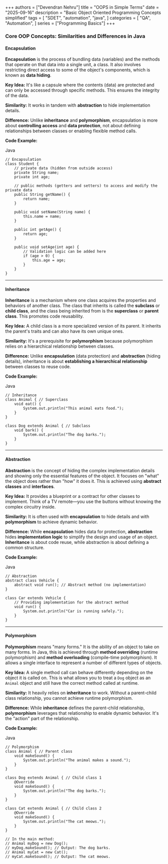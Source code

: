 
+++
authors = ["Devendran Nehru"]
title = "OOPS in Simple Terms"
date = "2025-09-16"
description = "Basic Object Oriented Programming Concepts simplified"
tags = [
    "SDET",
    "automation",
    "java",
]
categories = [
    "QA",
    "Automation",
]
series = ["Programming Basics"]
+++

### Core OOP Concepts: Similarities and Differences in Java

#### Encapsulation

**Encapsulation** is the process of bundling data (variables) and the methods that operate on that data into a single unit, a class. It also involves restricting direct access to some of the object's components, which is known as **data hiding**.

**Key Idea:** It's like a capsule where the contents (data) are protected and can only be accessed through specific methods. This ensures the integrity of the data.

**Similarity:** It works in tandem with **abstraction** to hide implementation details.

**Difference:** Unlike **inheritance** and **polymorphism**, encapsulation is more about **controlling access** and **data protection**, not about defining relationships between classes or enabling flexible method calls.

**Code Example:**

Java

```
// Encapsulation
class Student {
    // private data (hidden from outside access)
    private String name;
    private int age;

    // public methods (getters and setters) to access and modify the private data
    public String getName() {
        return name;
    }

    public void setName(String name) {
        this.name = name;
    }

    public int getAge() {
        return age;
    }

    public void setAge(int age) {
        // Validation logic can be added here
        if (age > 0) {
            this.age = age;
        }
    }
}

```

----------

#### Inheritance

**Inheritance** is a mechanism where one class acquires the properties and behaviors of another class. The class that inherits is called the **subclass** or **child class**, and the class being inherited from is the **superclass** or **parent class**. This promotes code reusability.

**Key Idea:** A child class is a more specialized version of its parent. It inherits the parent's traits and can also have its own unique ones.

**Similarity:** It's a prerequisite for **polymorphism** because polymorphism relies on a hierarchical relationship between classes.

**Difference:** Unlike **encapsulation** (data protection) and **abstraction** (hiding details), inheritance is about **establishing a hierarchical relationship** between classes to reuse code.

**Code Example:**

Java

```
// Inheritance
class Animal { // Superclass
    void eat() {
        System.out.println("This animal eats food.");
    }
}

class Dog extends Animal { // Subclass
    void bark() {
        System.out.println("The dog barks.");
    }
}

```

----------

#### Abstraction

**Abstraction** is the concept of hiding the complex implementation details and showing only the essential features of the object. It focuses on "what" the object does rather than "how" it does it. This is achieved using **abstract classes** and **interfaces**.

**Key Idea:** It provides a blueprint or a contract for other classes to implement. Think of a TV remote—you use the buttons without knowing the complex circuitry inside.

**Similarity:** It is often used with **encapsulation** to hide details and with **polymorphism** to achieve dynamic behavior.

**Difference:** While **encapsulation** hides data for protection, **abstraction** hides **implementation logic** to simplify the design and usage of an object. **Inheritance** is about code reuse, while abstraction is about defining a common structure.

**Code Example:**

Java

```
// Abstraction
abstract class Vehicle {
    abstract void run(); // Abstract method (no implementation)
}

class Car extends Vehicle {
    // Providing implementation for the abstract method
    void run() {
        System.out.println("Car is running safely.");
    }
}

```

----------

#### Polymorphism

**Polymorphism** means "many forms." It is the ability of an object to take on many forms. In Java, this is achieved through **method overriding** (runtime polymorphism) and **method overloading** (compile-time polymorphism). It allows a single interface to represent a number of different types of objects.

**Key Idea:** A single method call can behave differently depending on the object it is called on. This is what allows you to treat a `Dog` object as an `Animal` object and still have the correct method called at runtime.

**Similarity:** It heavily relies on **inheritance** to work. Without a parent-child class relationship, you cannot achieve runtime polymorphism.

**Difference:** While **inheritance** defines the parent-child relationship, **polymorphism** leverages that relationship to enable dynamic behavior. It's the "action" part of the relationship.

**Code Example:**

Java

```
// Polymorphism
class Animal { // Parent class
    void makeSound() {
        System.out.println("The animal makes a sound.");
    }
}

class Dog extends Animal { // Child class 1
    @Override
    void makeSound() {
        System.out.println("The dog barks.");
    }
}

class Cat extends Animal { // Child class 2
    @Override
    void makeSound() {
        System.out.println("The cat meows.");
    }
}

// In the main method:
// Animal myDog = new Dog();
// myDog.makeSound(); // Output: The dog barks.
// Animal myCat = new Cat();
// myCat.makeSound(); // Output: The cat meows.

```